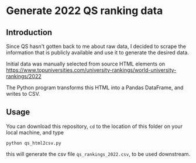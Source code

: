 # Generate 2022 QS ranking data

## Introduction

Since QS hasn't gotten back to me about raw data, I decided to scrape the information that is publicly available and use it to generate the desired data.

Initial data was manually selected from source HTML elements on https://www.topuniversities.com/university-rankings/world-university-rankings/2022

The Python program transforms this HTML into a Pandas DataFrame, and writes to CSV.

## Usage

You can download this repository, `cd` to the location of this folder on your local machine, and type

`python qs_html2csv.py`

this will generate the csv file `qs_rankings_2022.csv`, to be used downstream.